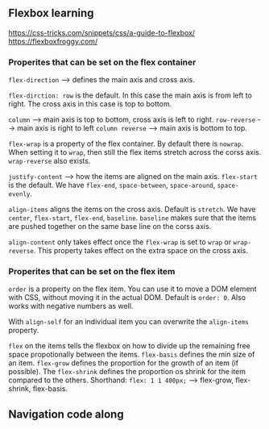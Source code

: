 ## Flexbox learning

https://css-tricks.com/snippets/css/a-guide-to-flexbox/
https://flexboxfroggy.com/

### Properites that can be set on the flex container

`flex-direction` --> defines the main axis and cross axis.

`flex-dirction: row` is the default. In this case the main axis is from left to right.
The cross axis in this case is top to bottom.

`column` --> main axis is top to bottom, cross axis is left to right.
`row-reverse` --> main axis is right to left
`column reverse` --> main axis is bottom to top.

`flex-wrap` is a property of the flex container. By default there is `nowrap`.
When setting it to `wrap`, then still the flex items stretch across the corss axis.
`wrap-reverse` also exists.

`justify-content` --> how the items are aligned on the main axis. `flex-start` is the default.
We have `flex-end`, `space-between`, `space-around`, `space-evenly`.

`align-items` aligns the items on the cross axis. Default is `stretch`. We have `center`,
`flex-start`, `flex-end`, `baseline`. `baseline` makes sure that the items are pushed together
on the same base line on the corss axis.

`align-content` only takes effect once the `flex-wrap` is set to `wrap` or `wrap-reverse`.
This property takes effect on the extra space on the cross axis.

### Properites that can be set on the flex item

`order` is a property on the flex item. You can use it to move a DOM element with CSS, without
moving it in the actual DOM. Default is `order: 0`. Also works with negative numbers as well.

With `align-self` for an individual item you can overwrite the `align-items` property.

`flex` on the items tells the flexbox on how to divide up the remaining free space propotionally between the items. `flex-basis` defines the min size of an item. `flex-grow` defines the proportion for the growth of an item (if possible). The `flex-shrink` defines the proportion os shrink for the item compared to the others.
Shorthand: `flex: 1 1 400px;` --> flex-grow, flex-shrink, flex-basis.

## Navigation code along

